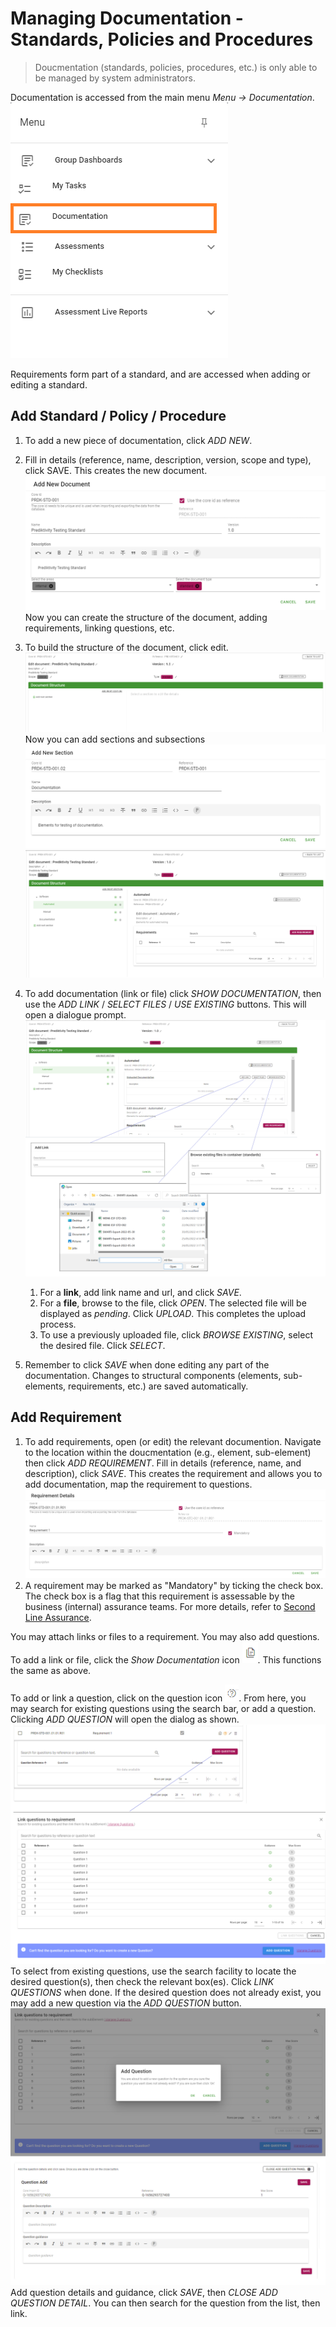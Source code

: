 # Managing Documentation - Standards, Policies and Procedures

>Doucmentation (standards, policies, procedures, etc.) is only able to be managed by system administrators.

Documentation is accessed from the main menu _Menu -> Documentation_.
![Image](../assets/screenshots/jobs/menuDocumentation.png)

Requirements form part of a standard, and are accessed when adding or editing a standard.

## Add Standard / Policy / Procedure
1. To add a new piece of documentation, click _ADD NEW_.
1. Fill in details (reference, name, description, version, scope and type), click SAVE.
This creates the new document. 
![image](../assets/screenshots/jobs/addStandard.png)
Now you can create the structure of the document, adding requirements, linking questions, etc.
1. To build the structure of the document, click edit.
![image](../assets/screenshots/jobs/editDocumentation.png)
Now you can add sections and subsections
![image](../assets/screenshots/jobs/addDocumentationSection.png)
![image](../assets/screenshots/jobs/documentationSubElement.png)

1. To add documentation (link or file) click _SHOW DOCUMENTATION_, then use the _ADD LINK_ / _SELECT FILES_ / _USE EXISTING_ buttons. This will open a dialogue prompt.
![image](../assets/screenshots/jobs/addStandardLinkFile.png)
    1. For a **link**, add link name and url, and click _SAVE_.
    1. For a **file**, browse to the file, click _OPEN_. The selected file will be displayed as _pending_. Click _UPLOAD_. This completes the upload process.
    1. To use a previously uploaded file, click _BROWSE EXISTING_, select the desired file. Click _SELECT_.  
1. Remember to click _SAVE_ when done editing any part of the documentation.
Changes to structural components (elements, sub-elements, requirements, etc.) are saved automatically.

## Add Requirement
1. To add requirements, open (or edit) the relevant documention. Navigate to the location within the doucmentation (e.g., element, sub-element) then click _ADD REQUIREMENT_. Fill in details (reference, name, and description), click _SAVE_. This creates the requirement and allows you to add documentation, map the requirement to questions.  
![image](../assets/screenshots/jobs/addRequirement.png)
1. A requirement may be marked as "Mandatory" by ticking the check box. The check box is a flag that this requirement is assessable by the business (internal) assurance teams. For more details, refer to [Second Line Assurance](../concepts/second-line-assurance.md).

You may attach links or files to a requirement. You may also add questions.
To add a link or file, click the _Show Documentation_ icon ![image](../assets/screenshots/jobs/showDocumentationIcon.png).
This functions the same as above.

To add or link a question, click on the question icon ![image](../assets/screenshots/jobs/questionIcon.png).
From here, you may search for existing questions using the search bar, or add a question.
Clicking _ADD QUESTION_ will open the dialog as shown.
![image](../assets/screenshots/jobs/linkQuestion.png)
To select from existing questions, use the search facility to locate the desired question(s), then check the relevant box(es). Click _LINK QUESTIONS_ when done.
If the desired question does not already exist, you may add a new question via the _ADD QUESTION_ button.
![iamge](../assets/screenshots/jobs/addQuestion.png)
Add question details and guidance, click _SAVE_, then _CLOSE ADD QUESTION DETAIL_.
You can then search for the question from the list, then link.